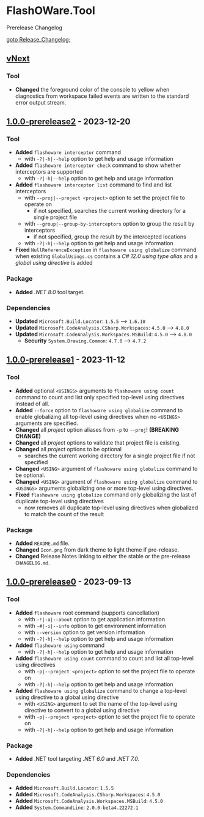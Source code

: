 # FlashOWare.Tool
Prerelease Changelog

[goto Release_Changelog;](./CHANGELOG.md)

## [vNext]
### Tool
- **Changed** the foreground color of the console to yellow when diagnostics from workspace failed events are written to the standard error output stream.

## [1.0.0-prerelease2] - 2023-12-20
### Tool
- **Added** `flashoware interceptor` command
  - with `-?|-h|--help` option to get help and usage information
- **Added** `flashoware interceptor check` command to show whether interceptors are supported
  - with `-?|-h|--help` option to get help and usage information
- **Added** `flashoware interceptor list` command to find and list interceptors
  - with `--proj|--project <project>` option to set the project file to operate on
    - if not specified, searches the current working directory for a single project file
  - with `--group|--group-by-interceptors` option to group the result by interceptors
    - if not specified, group the result by the intercepted locations
  - with `-?|-h|--help` option to get help and usage information
- **Fixed** `NullReferenceException` in `flashoware using globalize` command when existing `GlobalUsings.cs` contains a _C# 12.0_ _using type alias_ and a _global using directive_ is added

### Package
- **Added** _.NET 8.0_ tool target.

### Dependencies
- **Updated** `Microsoft.Build.Locator`: `1.5.5` --> `1.6.10`
- **Updated** `Microsoft.CodeAnalysis.CSharp.Workspaces`: `4.5.0` --> `4.8.0`
- **Updated** `Microsoft.CodeAnalysis.Workspaces.MSBuild`: `4.5.0` --> `4.8.0`
  - **Security** `System.Drawing.Common`: `4.7.0` --> `4.7.2`

## [1.0.0-prerelease1] - 2023-11-12
### Tool
- **Added** optional `<USINGS>` arguments to `flashoware using count` command to count and list only specified top-level using directives instead of all.
- **Added** `--force` option to `flashoware using globalize` command to enable globalizing all top-level using directives when no `<USINGS>` arguments are specified.
- **Changed** all _project_ option aliases from `-p` to `--proj`! **(BREAKING CHANGE)**
- **Changed** all _project_ options to validate that project file is existing.
- **Changed** all _project_ options to be optional
  - searches the current working directory for a single project file if not specified
- **Changed** `<USING>` argument of `flashoware using globalize` command to be optional.
- **Changed** `<USING>` argument of `flashoware using globalize` command to `<USINGS>` arguments globalizing one or more top-level using directives.
- **Fixed** `flashoware using globalize` command only globalizing the last of duplicate top-level using directives
  - now removes all duplicate top-level using directives when globalized to match the count of the result

### Package
- **Added** `README.md` file.
- **Changed** `Icon.png` from dark theme to light theme if pre-release.
- **Changed** Release Notes linking to either the stable or the pre-release `CHANGELOG.md`.

## [1.0.0-prerelease0] - 2023-09-13
### Tool
- **Added** `flashoware` root command (supports cancellation)
  - with `-!|-a|--about` option to get application information
  - with `-#|-i|--info` option to get environment information
  - with `--version` option to get version information
  - with `-?|-h|--help` option to get help and usage information
- **Added** `flashoware using` command
  - with `-?|-h|--help` option to get help and usage information
- **Added** `flashoware using count` command to count and list all top-level using directives
  - with `-p|--project <project>` option to set the project file to operate on
  - with `-?|-h|--help` option to get help and usage information
- **Added** `flashoware using globalize` command to change a top-level using directive to a global using directive
  - with `<USING>` argument to set the name of the top-level using directive to convert to a global using directive
  - with `-p|--project <project>` option to set the project file to operate on
  - with `-?|-h|--help` option to get help and usage information

### Package
- **Added** .NET tool targeting _.NET 6.0_ and _.NET 7.0_.

### Dependencies
- **Added** `Microsoft.Build.Locator`: `1.5.5`
- **Added** `Microsoft.CodeAnalysis.CSharp.Workspaces`: `4.5.0`
- **Added** `Microsoft.CodeAnalysis.Workspaces.MSBuild`: `4.5.0`
- **Added** `System.CommandLine`: `2.0.0-beta4.22272.1`

[vnext]: https://github.com/FlashOWare/FlashOWare.Tool/compare/v1.0.0-prerelease2...HEAD
[1.0.0-prerelease2]: https://github.com/FlashOWare/FlashOWare.Tool/compare/v1.0.0-prerelease1...v1.0.0-prerelease2
[1.0.0-prerelease1]: https://github.com/FlashOWare/FlashOWare.Tool/compare/v1.0.0-prerelease0...v1.0.0-prerelease1
[1.0.0-prerelease0]: https://github.com/FlashOWare/FlashOWare.Tool/releases/tag/v1.0.0-prerelease0
